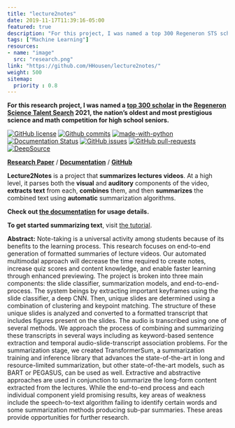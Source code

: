 ```yaml
---
title: "lecture2notes"
date: 2019-11-17T11:39:16-05:00
featured: true
description: "For this project, I was named a top 300 Regeneron STS scholar. Lecture2notes is a state-of-the-art system to summarize classroom lectures using machine learning."
tags: ["Machine Learning"]
resources:
- name: "image"
  src: "research.png"
link: "https://github.com/HHousen/lecture2notes/"
weight: 500
sitemap:
  priority : 0.8
---
```


**For this research project, I was named a [top 300 scholar](https://www.societyforscience.org/regeneron-sts/2021-scholars/) in the [Regeneron Science Talent Search](https://www.societyforscience.org/regeneron-sts/) 2021, the nation’s oldest and most prestigious science and math competition for high school seniors.**

[![GitHub license](https://img.shields.io/github/license/HHousen/lecture2notes.svg)](https://github.com/HHousen/lecture2notes/blob/master/LICENSE) [![Github commits](https://img.shields.io/github/last-commit/HHousen/lecture2notes.svg)](https://github.com/HHousen/lecture2notes/commits/master) [![made-with-python](https://img.shields.io/badge/Made%20with-Python-1f425f.svg)](https://www.python.org/) [![Documentation Status](https://readthedocs.org/projects/lecture2notes/badge/?version=latest)](https://lecture2notes.readthedocs.io/en/latest/?badge=latest) [![GitHub issues](https://img.shields.io/github/issues/HHousen/lecture2notes.svg)](https://GitHub.com/HHousen/lecture2notes/issues/) [![GitHub pull-requests](https://img.shields.io/github/issues-pr/HHousen/lecture2notes.svg)](https://GitHub.com/HHousen/lecture2notes/pull/) [![DeepSource](https://static.deepsource.io/deepsource-badge-light-mini.svg)](https://deepsource.io/gh/HHousen/lecture2notes/?ref=repository-badge)

**[Research Paper](/media/lecture2notes-paper-v1.pdf)** / **[Documentation](https://lecture2notes.readthedocs.io/en/latest)** / **[GitHub](https://github.com/HHousen/lecture2notes/)**

**Lecture2Notes** is a project that **summarizes lectures videos**. At a high level, it parses both the **visual** and **auditory** components of the video, **extracts text** from each, **combines** them, and then **summarizes** the combined text using **automatic** summarization algorithms.

**Check out [the documentation](https://lecture2notes.readthedocs.io/en/latest) for usage details.**

**To get started summarizing text**, visit [the tutorial](https://lecture2notes.readthedocs.io/en/latest/getting-started/tutorial.html).

**Abstract:** Note-taking is a universal activity among students because of its benefits to the learning process. This research focuses on end-to-end generation of formatted summaries of lecture videos. Our automated multimodal approach will decrease the time required to create notes, increase quiz scores and content knowledge, and enable faster learning through enhanced previewing. The project is broken into three main components: the slide classifier, summarization models, and end-to-end-process. The system beings by extracting important keyframes using the slide classifier, a deep CNN. Then, unique slides are determined using a combination of clustering and keypoint matching. The structure of these unique slides is analyzed and converted to a formatted transcript that includes figures present on the slides. The audio is transcribed using one of several methods. We approach the process of combining and summarizing these transcripts in several ways including as keyword-based sentence extraction and temporal audio-slide-transcript association problems. For the summarization stage, we created TransformerSum, a summarization training and inference library that advances the state-of-the-art in long and resource-limited summarization, but other state-of-the-art models, such as BART or PEGASUS, can be used as well. Extractive and abstractive approaches are used in conjunction to summarize the long-form content extracted from the lectures. While the end-to-end process and each individual component yield promising results, key areas of weakness include the speech-to-text algorithm failing to identify certain words and some summarization methods producing sub-par summaries. These areas provide opportunities for further research.

